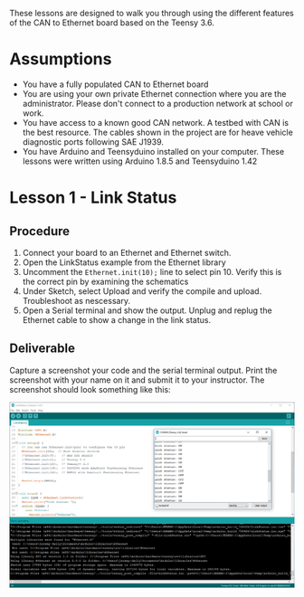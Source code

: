 These lessons are designed to walk you through using the different features of the CAN to Ethernet board based on the Teensy 3.6.
# Assumptions
 * You have a fully populated CAN to Ethernet board
 * You are using your own private Ethernet connection where you are the administrator. Please don't connect to a production network at school or work.
 * You have access to a known good CAN network. A testbed with CAN is the best resource. The cables shown in the project are for heave vehicle diagnostic ports following SAE J1939.
 * You have Arduino and Teensyduino installed on your computer. These lessons were written using Arduino 1.8.5 and Teensyduino 1.42

# Lesson 1 - Link Status
## Procedure
  1. Connect your board to an Ethernet and Ethernet switch.
  2. Open the LinkStatus example from the Ethernet library
  3. Uncomment the `Ethernet.init(10);` line to select pin 10. Verify this is the correct pin by examining the schematics
  4. Under Sketch, select Upload and verify the compile and upload. Troubleshoot as nescessary.
  5. Open a Serial terminal and show the output. Unplug and replug the Ethernet cable to show a change in the link status.
## Deliverable
Capture a screenshot your code and the serial terminal output. Print the screenshot with your name on it and submit it to your instructor. The screenshot should look something like this:

![LinkStatus Capture Screenshot](images/LinkStatusCapture.PNG)

